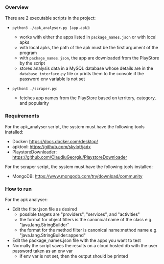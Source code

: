 ### Overview
There are 2 executable scripts in the project:
* `python3 ./apk_analyser.py [app.apk]`:
  * works with either the apps listed in `package_names.json` or with local apks
  * with local apks, the path of the apk must be the first argument of the program
  * with `package_names.json`, the app are downloaded from the PlayStore by the script
  * stores analysis data in a MySQL database whose details are in the `database_interface.py` file 
    or prints them to the console if the password env variable is not set


* `python3 ./scraper.py`:
  * fetches app names from the PlayStore based on territory, category, and popularity

### Requirements
For the apk_analyser script, the system must have the following tools installed:
* Docker: https://docs.docker.com/desktop/
* apktool: https://github.com/skylot/jadx
* PlaystoreDownloader: https://github.com/ClaudiuGeorgiu/PlaystoreDownloader

For the scraper script, the system must have the following tools installed:
* MongoDB: https://www.mongodb.com/try/download/community

### How to run
For the apk analyser:
* Edit the filter.json file as desired
  * possible targets are "providers", "services", and "activities"
  * the format for object filters is the canonical name of the class e.g. "java.lang.StringBuilder"
  * the format for the method filter is canonical name:method name e.g. "java.lang.StringBuilder:append"
* Edit the package_names.json file with the apps you want to test
* Normally the script saves the results on a cloud hosted db with the user password taken as an env var
  * if env var is not set, then the output should be printed

